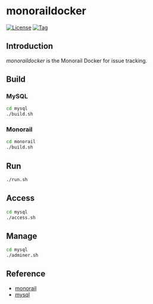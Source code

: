 # monoraildocker

[![License](https://img.shields.io/github/license/craftslab/monoraildocker.svg?color=brightgreen)](https://github.com/craftslab/monoraildocker/blob/main/LICENSE)
[![Tag](https://img.shields.io/github/tag/craftslab/monoraildocker.svg?color=brightgreen)](https://github.com/craftslab/monoraildocker/tags)



## Introduction

*monoraildocker* is the Monorail Docker for issue tracking.



## Build

### MySQL

```bash
cd mysql
./build.sh
```



### Monorail

```bash
cd monorail
./build.sh
```



## Run

```bash
./run.sh
```



## Access

```bash
cd mysql
./access.sh
```



## Manage

```bash
cd mysql
./adminer.sh
```



## Reference

- [monorail](https://chromium.googlesource.com/infra/infra/+/refs/heads/main/appengine/monorail/)
- [mysql](https://hub.docker.com/_/mysql)
